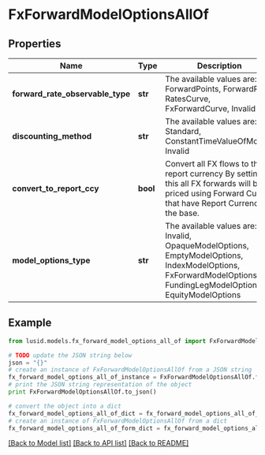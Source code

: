 # FxForwardModelOptionsAllOf


## Properties
Name | Type | Description | Notes
------------ | ------------- | ------------- | -------------
**forward_rate_observable_type** | **str** | The available values are: ForwardPoints, ForwardRate, RatesCurve, FxForwardCurve, Invalid | 
**discounting_method** | **str** | The available values are: Standard, ConstantTimeValueOfMoney, Invalid | 
**convert_to_report_ccy** | **bool** | Convert all FX flows to the report currency  By setting this all FX forwards will be priced using Forward Curves that have Report Currency as the base. | 
**model_options_type** | **str** | The available values are: Invalid, OpaqueModelOptions, EmptyModelOptions, IndexModelOptions, FxForwardModelOptions, FundingLegModelOptions, EquityModelOptions | 

## Example

```python
from lusid.models.fx_forward_model_options_all_of import FxForwardModelOptionsAllOf

# TODO update the JSON string below
json = "{}"
# create an instance of FxForwardModelOptionsAllOf from a JSON string
fx_forward_model_options_all_of_instance = FxForwardModelOptionsAllOf.from_json(json)
# print the JSON string representation of the object
print FxForwardModelOptionsAllOf.to_json()

# convert the object into a dict
fx_forward_model_options_all_of_dict = fx_forward_model_options_all_of_instance.to_dict()
# create an instance of FxForwardModelOptionsAllOf from a dict
fx_forward_model_options_all_of_form_dict = fx_forward_model_options_all_of.from_dict(fx_forward_model_options_all_of_dict)
```
[[Back to Model list]](../README.md#documentation-for-models) [[Back to API list]](../README.md#documentation-for-api-endpoints) [[Back to README]](../README.md)


